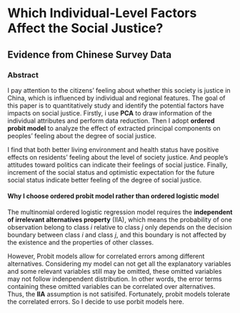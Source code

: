# Which Individual-Level Factors Affect the Social Justice? 
## Evidence from Chinese Survey Data
### Abstract

I pay attention to the citizens’ feeling about whether this society is justice in China, which is influenced by individual and regional features. The goal of this paper is to quantitatively study and identify the potential factors have impacts on social justice. Firstly, i use **PCA** to draw information of the individual attributes and perform data reduction. Then I adopt **ordered probit model** to analyze the effect of extracted principal components on peoples’ feeling about the degree of social justice. 

I find that both better living environment and health status have positive effects on residents’ feeling about the level of society justice. And people’s attitudes toward politics can indicate their feelings of social justice. Finally, increment of the social status and optimistic expectation for the future social status indicate better feeling of the degree of social justice.

#### Why I choose ordered probit model rather than ordered logistic model
The multinomial ordered logistic regression model requires the **independent of irrelevant alternatives property** (IIA), which means the probability of one observation belong to class *i* relative to class *j* only depends on the decision boundary between class *i* and class *j*, and this boundary is not affected by the existence and the properties of other classes.

However, Probit models allow for correlated errors among different alternatives. Considering my model can not get all the explanatory variables and some relevant variables still may be omitted, these omitted variables may not follow indenpendent distribution. In other words, the error terms containing these omitted variables can be correlated over alternatives. Thus, the **IIA** assumption is not satisifed. Fortunately, probit models tolerate the correlated errors. So I decide to use porbit models here.
